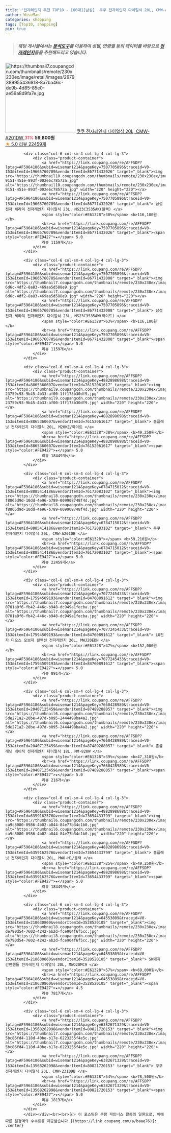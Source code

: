 ```yaml
---
title: "전자레인지 추천 TOP10 - [60대][남성]  쿠쿠 전자레인지 다이얼식 20L, CMW-A201DW "
author: WiseMan
categories: shopping
tags: [Top10, shopping]
pin: true
---
```


> ##### 해당 게시물에서는 [**분석도구**](https://itemscout.io/)를 이용하여 **성별**, **연령별** 등의 데이터를 바탕으로 [**전자레인지**](https://link.coupang.com/a/baae76)들을 추천해드리고 있습니다.
<div class="container"><div class="row">
            <div class="col-6 col-sm-4 col-lg-4 col-lg-3">
                <div class="product-container">
                    <a href="https://link.coupang.com/re/AFFSDP?lptag=AF5964186&subid=wiseman1214&pageKey=6784715012&traceid=V0-153&itemId=15967393537&vendorItemId=5493101444" target="_blank"><img src="https://thumbnail7.coupangcdn.com/thumbnails/remote/230x230ex/image/retail/images/2979389955436818-8a7ba46c-de9b-4d85-85e0-ae59a8d9fa7e.jpg" alt="https://thumbnail7.coupangcdn.com/thumbnails/remote/230x230ex/image/retail/images/2979389955436818-8a7ba46c-de9b-4d85-85e0-ae59a8d9fa7e.jpg" width="220" height="220"></a>
                    <a href="https://link.coupang.com/re/AFFSDP?lptag=AF5964186&subid=wiseman1214&pageKey=6784715012&traceid=V0-153&itemId=15967393537&vendorItemId=5493101444" target="_blank"> 쿠쿠 전자레인지 다이얼식 20L, CMW-A201DW </a>
                    <span style="color:#E61328">31%</span> <b>59,800원</b>
                    <br><a href="https://link.coupang.com/re/AFFSDP?lptag=AF5964186&subid=wiseman1214&pageKey=6784715012&traceid=V0-153&itemId=15967393537&vendorItemId=5493101444" target="_blank"><span style="color:#FE9427">★</span> 5.0
                    리뷰 22459개</a>
                </div>
            </div>
            
            <div class="col-6 col-sm-4 col-lg-4 col-lg-3">
                <div class="product-container">
                    <a href="https://link.coupang.com/re/AFFSDP?lptag=AF5964186&subid=wiseman1214&pageKey=7507705896&traceid=V0-153&itemId=19665760789&vendorItemId=86771432026" target="_blank"><img src="https://thumbnail10.coupangcdn.com/thumbnails/remote/230x230ex/image/retail/images/2023/08/03/10/6/01a446d5-9151-451e-893f-002e6c78572a.jpg" alt="https://thumbnail10.coupangcdn.com/thumbnails/remote/230x230ex/image/retail/images/2023/08/03/10/6/01a446d5-9151-451e-893f-002e6c78572a.jpg" width="220" height="220"></a>
                    <a href="https://link.coupang.com/re/AFFSDP?lptag=AF5964186&subid=wiseman1214&pageKey=7507705896&traceid=V0-153&itemId=19665760789&vendorItemId=86771432026" target="_blank"> 삼성전자 세라믹 전자레인지 다이얼식 23L, MS23C3535AK(블랙) </a>
                    <span style="color:#E61328">30%</span> <b>116,100원</b>
                    <br><a href="https://link.coupang.com/re/AFFSDP?lptag=AF5964186&subid=wiseman1214&pageKey=7507705896&traceid=V0-153&itemId=19665760789&vendorItemId=86771432026" target="_blank"><span style="color:#FE9427">★</span> 5.0
                    리뷰 1159개</a>
                </div>
            </div>
            
            <div class="col-6 col-sm-4 col-lg-4 col-lg-3">
                <div class="product-container">
                    <a href="https://link.coupang.com/re/AFFSDP?lptag=AF5964186&subid=wiseman1214&pageKey=7507705896&traceid=V0-153&itemId=19665760785&vendorItemId=86771432008" target="_blank"><img src="https://thumbnail7.coupangcdn.com/thumbnails/remote/230x230ex/image/retail/images/2023/08/03/10/4/e6172420-6d6c-4df2-8a83-469aa5d588e9.jpg" alt="https://thumbnail7.coupangcdn.com/thumbnails/remote/230x230ex/image/retail/images/2023/08/03/10/4/e6172420-6d6c-4df2-8a83-469aa5d588e9.jpg" width="220" height="220"></a>
                    <a href="https://link.coupang.com/re/AFFSDP?lptag=AF5964186&subid=wiseman1214&pageKey=7507705896&traceid=V0-153&itemId=19665760785&vendorItemId=86771432008" target="_blank"> 삼성전자 세라믹 전자레인지 다이얼식 23L, MS23C3535AW(화이트) </a>
                    <span style="color:#E61328">63%</span> <b>116,100원</b>
                    <br><a href="https://link.coupang.com/re/AFFSDP?lptag=AF5964186&subid=wiseman1214&pageKey=7507705896&traceid=V0-153&itemId=19665760785&vendorItemId=86771432008" target="_blank"><span style="color:#FE9427">★</span> 5.0
                    리뷰 1159개</a>
                </div>
            </div>
            
            <div class="col-6 col-sm-4 col-lg-4 col-lg-3">
                <div class="product-container">
                    <a href="https://link.coupang.com/re/AFFSDP?lptag=AF5964186&subid=wiseman1214&pageKey=4882898698&traceid=V0-153&itemId=8865360607&vendorItemId=76152061617" target="_blank"><img src="https://thumbnail9.coupangcdn.com/thumbnails/remote/230x230ex/image/retail/images/1857798140300966-23759c93-9b45-4b33-af00-1ff173b30df9.jpg" alt="https://thumbnail9.coupangcdn.com/thumbnails/remote/230x230ex/image/retail/images/1857798140300966-23759c93-9b45-4b33-af00-1ff173b30df9.jpg" width="220" height="220"></a>
                    <a href="https://link.coupang.com/re/AFFSDP?lptag=AF5964186&subid=wiseman1214&pageKey=4882898698&traceid=V0-153&itemId=8865360607&vendorItemId=76152061617" target="_blank"> 홈플래닛 전자레인지 다이얼식 20L, M20KE/화이트 </a>
                    <span style="color:#E61328">38%</span> <b>49,250원</b>
                    <br><a href="https://link.coupang.com/re/AFFSDP?lptag=AF5964186&subid=wiseman1214&pageKey=4882898698&traceid=V0-153&itemId=8865360607&vendorItemId=76152061617" target="_blank"><span style="color:#FE9427">★</span> 5.0
                    리뷰 18449개</a>
                </div>
            </div>
            
            <div class="col-6 col-sm-4 col-lg-4 col-lg-3">
                <div class="product-container">
                    <a href="https://link.coupang.com/re/AFFSDP?lptag=AF5964186&subid=wiseman1214&pageKey=6784715012&traceid=V0-153&itemId=8885414186&vendorItemId=76172083102" target="_blank"><img src="https://thumbnail8.coupangcdn.com/thumbnails/remote/230x230ex/image/retail/images/379461444020449-f8865d9d-10dd-4e96-b789-009908748f4d.jpg" alt="https://thumbnail8.coupangcdn.com/thumbnails/remote/230x230ex/image/retail/images/379461444020449-f8865d9d-10dd-4e96-b789-009908748f4d.jpg" width="220" height="220"></a>
                    <a href="https://link.coupang.com/re/AFFSDP?lptag=AF5964186&subid=wiseman1214&pageKey=6784715012&traceid=V0-153&itemId=8885414186&vendorItemId=76172083102" target="_blank"> 쿠쿠 전자레인지 다이얼식 20L, CMW-A201DB </a>
                    <span style="color:#E61328"></span> <b>59,210원</b>
                    <br><a href="https://link.coupang.com/re/AFFSDP?lptag=AF5964186&subid=wiseman1214&pageKey=6784715012&traceid=V0-153&itemId=8885414186&vendorItemId=76172083102" target="_blank"><span style="color:#FE9427">★</span> 5.0
                    리뷰 22459개</a>
                </div>
            </div>
            
            <div class="col-6 col-sm-4 col-lg-4 col-lg-3">
                <div class="product-container">
                    <a href="https://link.coupang.com/re/AFFSDP?lptag=AF5964186&subid=wiseman1214&pageKey=7077245433&traceid=V0-153&itemId=17594509193&vendorItemId=84760891612" target="_blank"><img src="https://thumbnail7.coupangcdn.com/thumbnails/remote/230x230ex/image/retail/images/2975052796972763-0701a0f6-fb42-446c-b948-dc949a1fecba.jpg" alt="https://thumbnail7.coupangcdn.com/thumbnails/remote/230x230ex/image/retail/images/2975052796972763-0701a0f6-fb42-446c-b948-dc949a1fecba.jpg" width="220" height="220"></a>
                    <a href="https://link.coupang.com/re/AFFSDP?lptag=AF5964186&subid=wiseman1214&pageKey=7077245433&traceid=V0-153&itemId=17594509193&vendorItemId=84760891612" target="_blank"> LG전자 디오스 오브제 컬렉션 전자레인지 20L, MWJ20EDN </a>
                    <span style="color:#E61328">47%</span> <b>152,000원</b>
                    <br><a href="https://link.coupang.com/re/AFFSDP?lptag=AF5964186&subid=wiseman1214&pageKey=7077245433&traceid=V0-153&itemId=17594509193&vendorItemId=84760891612" target="_blank"><span style="color:#FE9427">★</span> 5.0
                    리뷰 891개</a>
                </div>
            </div>
            
            <div class="col-6 col-sm-4 col-lg-4 col-lg-3">
                <div class="product-container">
                    <a href="https://link.coupang.com/re/AFFSDP?lptag=AF5964186&subid=wiseman1214&pageKey=7660428989&traceid=V0-153&itemId=20407125459&vendorItemId=87489288057" target="_blank"><img src="https://thumbnail6.coupangcdn.com/thumbnails/remote/230x230ex/image/retail/images/1654055950341156-5de271a2-20be-497d-b095-2444498ba4a2.jpg" alt="https://thumbnail6.coupangcdn.com/thumbnails/remote/230x230ex/image/retail/images/1654055950341156-5de271a2-20be-497d-b095-2444498ba4a2.jpg" width="220" height="220"></a>
                    <a href="https://link.coupang.com/re/AFFSDP?lptag=AF5964186&subid=wiseman1214&pageKey=7660428989&traceid=V0-153&itemId=20407125459&vendorItemId=87489288057" target="_blank"> 홈플래닛 베이직 전자레인지 다이얼식 18L, MM-820W </a>
                    <span style="color:#E61328">39%</span> <b>47,310원</b>
                    <br><a href="https://link.coupang.com/re/AFFSDP?lptag=AF5964186&subid=wiseman1214&pageKey=7660428989&traceid=V0-153&itemId=20407125459&vendorItemId=87489288057" target="_blank"><span style="color:#FE9427">★</span> 5.0
                    리뷰 216개</a>
                </div>
            </div>
            
            <div class="col-6 col-sm-4 col-lg-4 col-lg-3">
                <div class="product-container">
                    <a href="https://link.coupang.com/re/AFFSDP?lptag=AF5964186&subid=wiseman1214&pageKey=4882898698&traceid=V0-153&itemId=6359162576&vendorItemId=73654433799" target="_blank"><img src="https://thumbnail6.coupangcdn.com/thumbnails/remote/230x230ex/image/retail/images/266379678065843-ca9c8080-0986-4b02-a844-84e77b34c1b0.jpg" alt="https://thumbnail6.coupangcdn.com/thumbnails/remote/230x230ex/image/retail/images/266379678065843-ca9c8080-0986-4b02-a844-84e77b34c1b0.jpg" width="220" height="220"></a>
                    <a href="https://link.coupang.com/re/AFFSDP?lptag=AF5964186&subid=wiseman1214&pageKey=4882898698&traceid=V0-153&itemId=6359162576&vendorItemId=73654433799" target="_blank"> 홈플래닛 전자레인지 다이얼식 20L, MWO-M1/블랙 </a>
                    <span style="color:#E61328">25%</span> <b>49,250원</b>
                    <br><a href="https://link.coupang.com/re/AFFSDP?lptag=AF5964186&subid=wiseman1214&pageKey=4882898698&traceid=V0-153&itemId=6359162576&vendorItemId=73654433799" target="_blank"><span style="color:#FE9427">★</span> 5.0
                    리뷰 18449개</a>
                </div>
            </div>
            
            <div class="col-6 col-sm-4 col-lg-4 col-lg-3">
                <div class="product-container">
                    <a href="https://link.coupang.com/re/AFFSDP?lptag=AF5964186&subid=wiseman1214&pageKey=64553809&traceid=V0-153&itemId=218630860&vendorItemId=3528520105" target="_blank"><img src="https://thumbnail8.coupangcdn.com/thumbnails/remote/230x230ex/image/retail/images/1409834385743525-de790d54-7602-4242-ab2d-fce904f6f5cc.jpg" alt="https://thumbnail8.coupangcdn.com/thumbnails/remote/230x230ex/image/retail/images/1409834385743525-de790d54-7602-4242-ab2d-fce904f6f5cc.jpg" width="220" height="220"></a>
                    <a href="https://link.coupang.com/re/AFFSDP?lptag=AF5964186&subid=wiseman1214&pageKey=64553809&traceid=V0-153&itemId=218630860&vendorItemId=3528520105" target="_blank"> SK매직 간편핸들 전자레인지 다이얼식 20L, MWO20MC9 </a>
                    <span style="color:#E61328">57%</span> <b>69,000원</b>
                    <br><a href="https://link.coupang.com/re/AFFSDP?lptag=AF5964186&subid=wiseman1214&pageKey=64553809&traceid=V0-153&itemId=218630860&vendorItemId=3528520105" target="_blank"><span style="color:#FE9427">★</span> 4.5
                    리뷰 7817개</a>
                </div>
            </div>
            
            <div class="col-6 col-sm-4 col-lg-4 col-lg-3">
                <div class="product-container">
                    <a href="https://link.coupang.com/re/AFFSDP?lptag=AF5964186&subid=wiseman1214&pageKey=6382671329&traceid=V0-153&itemId=13568262998&vendorItemId=80821720153" target="_blank"><img src="https://thumbnail7.coupangcdn.com/thumbnails/remote/230x230ex/image/retail/images/8559615451471601-5bc86fd4-118d-40be-b17e-6223255f4e5c.jpg" alt="https://thumbnail7.coupangcdn.com/thumbnails/remote/230x230ex/image/retail/images/8559615451471601-5bc86fd4-118d-40be-b17e-6223255f4e5c.jpg" width="220" height="220"></a>
                    <a href="https://link.coupang.com/re/AFFSDP?lptag=AF5964186&subid=wiseman1214&pageKey=6382671329&traceid=V0-153&itemId=13568262998&vendorItemId=80821720153" target="_blank"> 쿠쿠 전자레인지 다이얼식 23L, CMW-2310DB </a>
                    <span style="color:#E61328">54%</span> <b>78,500원</b>
                    <br><a href="https://link.coupang.com/re/AFFSDP?lptag=AF5964186&subid=wiseman1214&pageKey=6382671329&traceid=V0-153&itemId=13568262998&vendorItemId=80821720153" target="_blank"><span style="color:#FE9427">★</span> 5.0
                    리뷰 1813개</a>
                </div>
            </div>
            </div></div><br><br>[👉 이 포스팅은 쿠팡 파트너스 활동의 일환으로, 이에 따른 일정액의 수수료를 제공받습니다.](https://link.coupang.com/a/baae76){: .center}